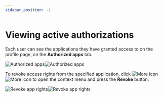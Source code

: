 ```yaml
---
sidebar_position: -1
---
```


# Viewing active authorizations

Each user can see the applications they have granted access to on the profile page, on the **Authorized apps** tab.

![Authorized apps](/assets/images/docspace/authorized-apps.png#gh-light-mode-only)![Authorized apps](/assets/images/docspace/authorized-apps.dark.png#gh-dark-mode-only)

To revoke access rights from the specified application, click ![More icon](/assets/images/docspace/more-icon.png#gh-light-mode-only)![More icon](/assets/images/docspace/more-icon.dark.png#gh-dark-mode-only) to open the context menu and press the **Revoke** button.

![Revoke app rights](/assets/images/docspace/revoke.png#gh-light-mode-only)![Revoke app rights](/assets/images/docspace/revoke.dark.png#gh-dark-mode-only)
